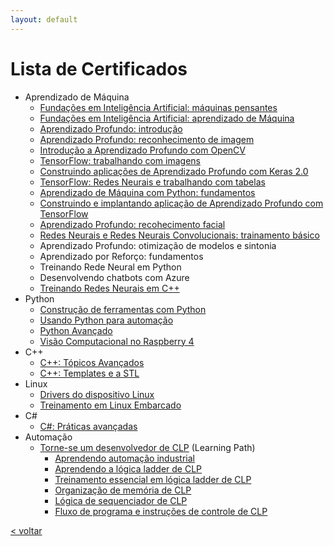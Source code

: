 ```yaml
---
layout: default
---
```


<!-- [< voltar](/) -->

# Lista de Certificados

- Aprendizado de Máquina
    - [Fundações em Inteligência Artificial: máquinas pensantes](./CertificateOfCompletion_Artificial%20Intelligence%20Foundations%20Thinking%20Machines.pdf)
    - [Fundações em Inteligência Artificial: aprendizado de Máquina](./CertificateOfCompletion_Artificial%20Intelligence%20Foundations%20Machine%20Learning.pdf)
    - [Aprendizado Profundo: introdução](/certificates/CertificateOfCompletion_Deep%20Learning%20Getting%20Started.pdf)
    - [Aprendizado Profundo: reconhecimento de imagem](./CertificateOfCompletion_Deep%20Learning%20Image%20Recognition.pdf)
    - [Introdução a Aprendizado Profundo com OpenCV](./CertificateOfCompletion_Introduction%20to%20Deep%20Learning%20with%20OpenCV.pdf)
    - [TensorFlow: trabalhando com imagens](./CertificateOfCompletion_TensorFlow%20Working%20with%20Images.pdf)
    - [Construindo aplicações de Aprendizado Profundo com Keras 2.0](./CertificateOfCompletion_Building%20Deep%20Learning%20Applications%20with%20Keras%202.0.pdf)
    - [TensorFlow: Redes Neurais e trabalhando com tabelas](./CertificateOfCompletion_TensorFlow%20Neural%20Networks%20and%20Working%20with%20Tables.pdf)
    - [Aprendizado de Máquina com Python: fundamentos](./CertificateOfCompletion_Machine%20Learning%20with%20Python%20Foundations.pdf)
    - [Construindo e implantando aplicação de Aprendizado Profundo com TensorFlow](/certificates/CertificateOfCompletion_Building%20and%20Deploying%20Deep%20Learning%20Applications%20with%20TensorFlow.pdf)
    - [Aprendizado Profundo: recohecimento facial](./DeepLearningFaceRecognition.pdf)
    - [Redes Neurais e Redes Neurais Convolucionais: trainamento básico](./NeuralNetworksAndConvolutionalNeuralNetworksEssentialTraining.pdf)
    - Aprendizado Profundo: otimização de modelos e sintonia
    - Aprendizado por Reforço: fundamentos
    - Treinando Rede Neural em Python
    - Desenvolvendo chatbots com Azure
    - [Treinando Redes Neurais em C++](./CertificateOfCompletion_Training%20Neural%20Networks%20in%20C.pdf)
- Python
    - [Construção de ferramentas com Python](./CertificateOfCompletion_Building%20Tools%20with%20Python.pdf)
    - [Usando Python para automação](./CertificateOfCompletion_Using%20Python%20for%20Automation.pdf)
    - [Python Avançado](./CertificateOfCompletion_Advanced%20Python.pdf)
    - [Visão Computacional no Raspberry 4](./CertificateOfCompletion_Computer%20Vision%20on%20the%20Raspberry%20Pi%204.pdf)
- C++
    - [C++: Tópicos Avançados](./CertificateOfCompletion_C%20Advanced%20Topics.pdf)
    - [C++: Templates e a STL](./CertificateOfCompletion_C%20Templates%20and%20the%20STL.pdf)
- Linux
    - [Drivers do dispositivo Linux](./CertificateOfCompletion_Linux%20Device%20Drivers%20.pdf)
    - [Treinamento em Linux Embarcado](./EmbeddedLinux_EmbeddedLabWorks.pdf)
- C#
    - [C#: Práticas avançadas](./CertificateOfCompletion_C%20Advanced%20Practices.pdf)
- Automação
    - [Torne-se um desenvolvedor de CLP](./CertificateOfCompletion_Become%20a%20PLC%20Developer.pdf) (Learning Path)
        - [Aprendendo automação industrial](./CertificateOfCompletion_Learning%20Industrial%20Automation.pdf)
        - [Aprendendo a lógica ladder de CLP](./CertificateOfCompletion_Learning%20PLC%20Ladder%20Logic.pdf)
        - [Treinamento essencial em lógica ladder de CLP](./CertificateOfCompletion_PLC%20Ladder%20Logic%20Essential%20Training.pdf)
        - [Organização de memória de CLP](./CertificateOfCompletion_PLC%20Memory%20Organization.pdf)
        - [Lógica de sequenciador de CLP](./CertificateOfCompletion_PLC%20Sequencer%20Logic.pdf)
        - [Fluxo de programa e instruções de controle de CLP](./CertificateOfCompletion_PLC%20Program%20Flow%20and%20Control%20Instructions.pdf)

[< voltar](/)
